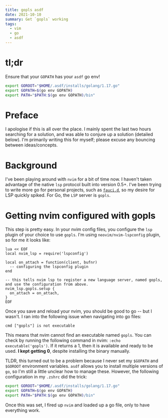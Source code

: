 ```yaml
---
title: gopls asdf
date: 2021-10-10
summary: Get `gopls` working
tags:
  - vim
  - go
  - asdf
---
```


# tl;dr

Ensure that your `GOPATH` has your `asdf` go env!

```zsh
export GOROOT="$HOME/.asdf/installs/golang/1.17.go"
export GOPATH=$(go env GOPATH)
export PATH="$PATH:$(go env GOPATH)/bin"
```

# Preface

I apologise if this is all over the place. I mainly spent the last two hours searching for a solution, and was able to
conjure up a solution (detailed below). I'm primarily writing this for myself; please excuse any bouncing between
ideas/concepts.

# Background

I've been playing around with `nvim` for a bit of time now. I haven't taken advantage of the native `lsp` protocol built
into version 0.5+. I've been trying to write more go for personal projects, such as
[`fauci.d`](https://github.com/hectron/fauci.d/), so my desire for LSP quickly spiked. For Go, the `LSP` server is
`gopls`.

# Getting nvim configured with gopls

This step is pretty easy. In your nvim config files, you configure the `lsp` plugin of your choice to use `gopls`. I'm
using `neovim/nvim-lspconfig` plugin, so for me it looks like:

```vim
lua << EOF
local nvim_lsp = require('lspconfig')

local on_attach = function(client, bufnr)
  -- configuring the lspconfig plugin
end

-- this tells nvim lsp to register a new language server, named gopls, and use the configuration from above.
nvim_lsp.gopls.setup {
  on_attach = on_attach,
}
EOF
```

Once you save and reload your nvim, you should be good to go -- but I wasn't. I ran into the following issue when navigating into
go files:

```
cmd ["gopls"] is not executable
```

This means that nvim cannot find an executable named `gopls`. You can check by running the following command in nvim:
`:echo executable('gopls')`. If it returns a 1, then it is available and ready to be used. **I kept getting 0**, despite
installing the binary manually.

TLDR, this turned out to be a problem because I never set my `$GOPATH` and `$GOROOT` environment variables. `asdf`
allows you to install multiple versions of `go`, so I'm still a little unclear how to manage these. However, the
following configuration in my `.zshrc` did the trick:

```zsh
export GOROOT="$HOME/.asdf/installs/golang/1.17.go"
export GOPATH=$(go env GOPATH)
export PATH="$PATH:$(go env GOPATH)/bin"
```

Once this was set, I fired up `nvim` and loaded up a go file, only to have everything work.
